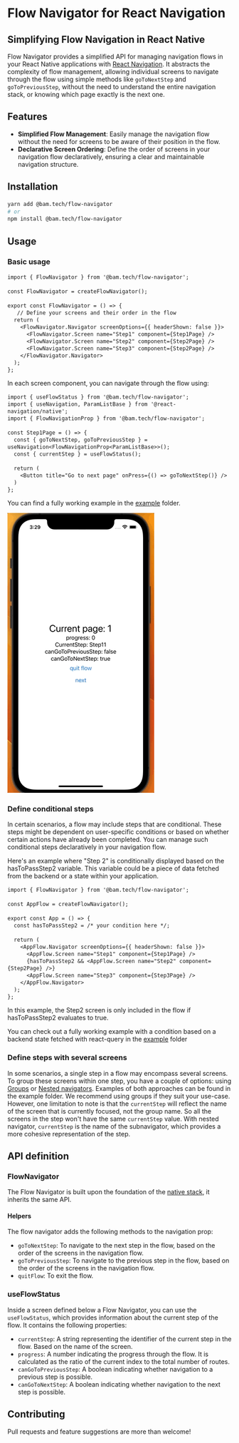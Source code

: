 # Flow Navigator for React Navigation

## Simplifying Flow Navigation in React Native

Flow Navigator provides a simplified API for managing navigation flows in your React Native applications with [React Navigation](https://reactnavigation.org/). It abstracts the complexity of flow management, allowing individual screens to navigate through the flow using simple methods like `goToNextStep` and `goToPreviousStep`, without the need to understand the entire navigation stack, or knowing which page exactly is the next one.

## Features

- **Simplified Flow Management**: Easily manage the navigation flow without the need for screens to be aware of their position in the flow.
- **Declarative Screen Ordering**: Define the order of screens in your navigation flow declaratively, ensuring a clear and maintainable navigation structure.

## Installation

```bash
yarn add @bam.tech/flow-navigator
# or
npm install @bam.tech/flow-navigator
```

## Usage
### Basic usage

```tsx
import { FlowNavigator } from '@bam.tech/flow-navigator';

const FlowNavigator = createFlowNavigator();

export const FlowNavigator = () => {
   // Define your screens and their order in the flow
  return (
    <FlowNavigator.Navigator screenOptions={{ headerShown: false }}>
      <FlowNavigator.Screen name="Step1" component={Step1Page} />
      <FlowNavigator.Screen name="Step2" component={Step2Page} />
      <FlowNavigator.Screen name="Step3" component={Step2Page} />
    </FlowNavigator.Navigator>
  );
};
```

In each screen component, you can navigate through the flow using:

```tsx
import { useFlowStatus } from '@bam.tech/flow-navigator';
import { useNavigation, ParamListBase } from '@react-navigation/native';
import { FlowNavigationProp } from '@bam.tech/flow-navigator';

const Step1Page = () => {
  const { goToNextStep, goToPreviousStep } = useNavigation<FlowNavigationProp<ParamListBase>>();
  const { currentStep } = useFlowStatus();

  return (
    <Button title="Go to next page" onPress={() => goToNextStep()} />
  )
};
```

You can find a fully working example in the [example](./example/App.tsx) folder.

![Alt text](<Nov-15-2023 15-29-57.gif>)


### Define conditional steps

In certain scenarios, a flow may include steps that are conditional. These steps might be dependent on user-specific conditions or based on whether certain actions have already been completed. You can manage such conditional steps declaratively in your navigation flow.

Here's an example where "Step 2" is conditionally displayed based on the hasToPassStep2 variable. This variable could be a piece of data fetched from the backend or a state within your application.

```tsx
import { FlowNavigator } from '@bam.tech/flow-navigator';

const AppFlow = createFlowNavigator();

export const App = () => {
  const hasToPassStep2 = /* your condition here */;

  return (
    <AppFlow.Navigator screenOptions={{ headerShown: false }}>
      <AppFlow.Screen name="Step1" component={Step1Page} />
      {hasToPassStep2 && <AppFlow.Screen name="Step2" component={Step2Page} />}
      <AppFlow.Screen name="Step3" component={Step3Page} />
    </AppFlow.Navigator>
  );
};
```

In this example, the Step2 screen is only included in the flow if hasToPassStep2 evaluates to true.

You can check out a fully working example with a condition based on a backend state fetched with react-query in the [example](./example/src/FlowNavigatorExample.tsx) folder

### Define steps with several screens

In some scenarios, a single step in a flow may encompass several screens. To group these screens within one step, you have a couple of options: using [Groups](https://reactnavigation.org/docs/group/) or [Nested navigators](https://reactnavigation.org/docs/screen-options-resolution/). 
Examples of both approaches can be found in the example folder.
We recommend using groups if they suit your use-case. However, one limitation to note is that the `currentStep` will reflect the name of the screen that is currently focused, not the group name. So all the screens in the step won't have the same `currentStep` value. With nested navigator, `currentStep` is the name of the subnavigator, which provides a more cohesive representation of the step.

## API definition

### FlowNavigator
The Flow Navigator is built upon the foundation of the [native stack](https://reactnavigation.org/docs/native-stack-navigator/#api-definition), it inherits the same API.

#### Helpers
The flow navigator adds the following methods to the navigation prop:
- `goToNextStep`: To navigate to the next step in the flow, based on the order of the screens in the navigation flow.
- `goToPreviousStep`: To navigate to the previous step in the flow, based on the order of the screens in the navigation flow.
- `quitFlow`: To exit the flow.

### useFlowStatus
Inside a screen defined below a Flow Navigator, you can use the `useFlowStatus`, which provides information about the current step of the flow. It contains the following properties:

- `currentStep`: A string representing the identifier of the current step in the flow. Based on the name of the screen.
- `progress`: A number indicating the progress through the flow. It is calculated as the ratio of the current index to the total number of routes.
- `canGoToPreviousStep`: A boolean indicating whether navigation to a previous step is possible.
- `canGoToNextStep`: A boolean indicating whether navigation to the next step is possible.

## Contributing
Pull requests and feature suggestions are more than welcome!
